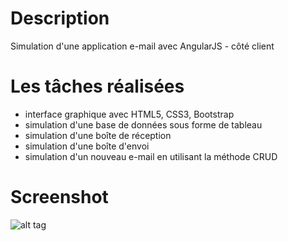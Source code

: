 # Description
Simulation d'une application e-mail avec AngularJS - côté client

# Les tâches réalisées
- interface graphique avec HTML5, CSS3, Bootstrap
- simulation d'une base de données sous forme de tableau
- simulation d'une boîte de réception
- simulation d'une boîte d'envoi
- simulation d'un nouveau e-mail en utilisant la méthode CRUD

# Screenshot
![alt tag](https://github.com/handrianasolo/angularJs-tp-demo/blob/master/capture_ecran_accueil.PNG)
